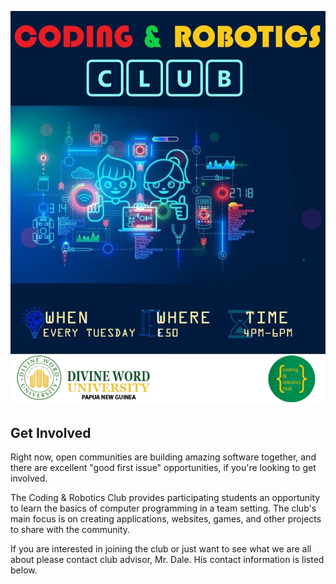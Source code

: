 ![Coding & Robotics Club](https://github.com/Coding-Robotics-Club/.github/blob/main/images/poster.png) 

## Get Involved

Right now, open communities are building amazing software together, and there are excellent "good first issue" opportunities, if you're looking to get involved.

The Coding & Robotics Club provides participating students an opportunity to learn the basics of computer programming in a team setting. The club's main focus is on creating applications, websites, games, and other projects to share with the community.

If you are interested in joining the club or just want to see what we are all about please contact club advisor, Mr. Dale. His contact information is listed below.